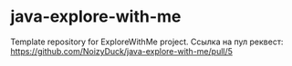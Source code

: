 # java-explore-with-me
Template repository for ExploreWithMe project.
Ссылка на пул реквест:
https://github.com/NoizyDuck/java-explore-with-me/pull/5
